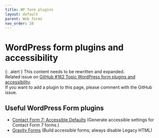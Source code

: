 ```yaml
---
title: WP form plugins
layout: default
parent: Web forms
nav_order: 10
---
```


# WordPress form plugins and accessibility

{: .alert }
This content needs to be rewritten and expanded.  
Related issue on [GitHub #162 Topic WordPress form plugins and accessibility](https://github.com/wpaccessibility/wp-a11y-docs/issues/162).  
If you want to add a plugin to this page, please comment with the GitHub issue.

## Useful WordPress Form plugins

- [Contact Form 7: Accessible Defaults](https://wordpress.org/plugins/contact-form-7-accessible-defaults/) (Generate accessible settings for Contact Form 7 forms.)
- [Gravity Forms](https://gravityforms.com/) (Build accessible forms; always disable Legacy HTML)

